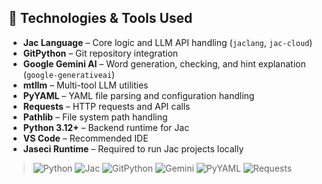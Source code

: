 ## 🔧 Technologies & Tools Used

* **Jac Language** – Core logic and LLM API handling (`jaclang`, `jac-cloud`)
* **GitPython** – Git repository integration
* **Google Gemini AI** – Word generation, checking, and hint explanation (`google-generativeai`)
* **mtllm** – Multi-tool LLM utilities
* **PyYAML** – YAML file parsing and configuration handling
* **Requests** – HTTP requests and API calls
* **Pathlib** – File system path handling
* **Python 3.12+** – Backend runtime for Jac
* **VS Code** – Recommended IDE
* **Jaseci Runtime** – Required to run Jac projects locally

> ![Python](https://img.shields.io/badge/python-3670A0?logo=python&logoColor=FFFF00)
> ![Jac](https://img.shields.io/badge/JacLang-%23009b77.svg?logoColor=white)
> ![GitPython](https://img.shields.io/badge/GitPython-%23F05032?logo=git&logoColor=white)
> ![Gemini](https://img.shields.io/badge/Gemini_AI-%2300AEEF?logo=google&logoColor=white)
> ![PyYAML](https://img.shields.io/badge/PyYAML-%23008BB9)
> ![Requests](https://img.shields.io/badge/Requests-%23000000)
